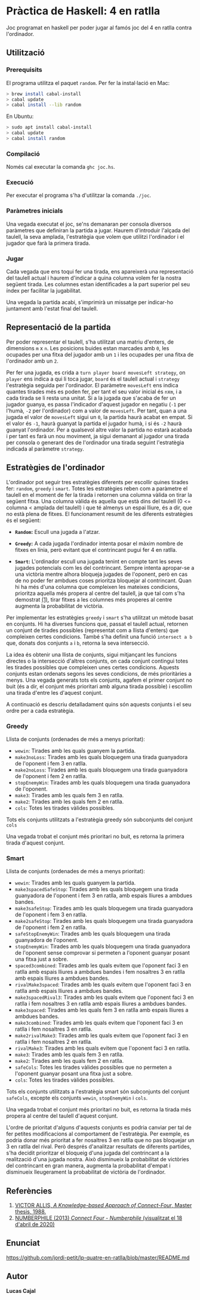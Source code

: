 # Pràctica de Haskell: 4 en ratlla

Joc programat en haskell per poder jugar al famós joc del 4 en ratlla contra l'ordinador.

## Utilització

### Prerequisits

El programa utilitza el paquet `random`. Per fer la instal·lació en Mac:

```bash
> brew install cabal-install
> cabal update
> cabal install --lib random
```

En Ubuntu:

```bash
> sudo apt install cabal-install
> cabal update
> cabal install random
```

### Compilació

Només cal executar la comanda `ghc joc.hs`.

### Execució

Per executar el programa s'ha d'utilitzar la comanda `./joc`.

### Paràmetres inicials

Una vegada executat el joc, se'ns demanaran per consola diversos paràmetres que definiran la partida a jugar. Haurem d'introduir l'alçada del taulell, la seva amplada, l'estratègia que volem que utilitzi l'ordinador i el jugador que farà la primera tirada.

### Jugar

Cada vegada que ens toqui fer una tirada, ens apareixerà una representació del taulell actual i haurem d'indicar a quina columna volem fer la nostra següent tirada. Les columnes estan identificades a la part superior pel seu índex per facilitar la jugabilitat.

Una vegada la partida acabi, s'imprimirà un missatge per indicar-ho juntament amb l'estat final del taulell.

## Representació de la partida

Per poder representar el taulell, s'ha utilitzat una matriu d'enters, de dimensions `m` x `n`. Les posicions buides estan marcades amb `0`, les ocupades per una fitxa del jugador amb un `1` i les ocupades per una fitxa de l'ordinador amb un `2`. 

Per fer una jugada, es crida a `turn player board movesLeft strategy`, on `player` ens indica a qui li toca jugar, `board` és el taulell actual i `strategy` l'estratègia  seguida per l'ordinador. El paràmetre `movesLeft` ens indica quantes tirades més es poden fer, per tant el seu valor inicial és `n`x`m`, i a cada tirada se li resta una unitat. Si a la jugada que s'acaba de fer un jugador guanya, es passa l'indicador d'aquest jugador en negatiu (`-1` per l'humà, `-2` per l'ordinador) com a valor de `movesLeft`. Per tant, quan a una jugada el valor de `movesLeft` sigui un `0`, la partida haurà acabat en empat. Si el valor és `-1`, haurà guanyat la partida el jugador humà, i si és `-2` haurà guanyat l'ordinador. Per a qualsevol altre valor la partida no estarà acabada i per tant es farà un nou moviment, ja sigui demanant al jugador una tirada per consola o generant des de l'ordinador una tirada seguint l'estratègia indicada al paràmetre `strategy`.

## Estratègies de l'ordinador

L'ordinador pot seguir tres estratègies diferents per escollir quines tirades fer: `random`, `greedy` i `smart`. Totes les estratègies reben com a paràmetre el taulell en el moment de fer la tirada i retornen una columna vàlida on tirar la següent fitxa. Una columna vàlida és aquella que està dins del taulell (0 <= columna < amplada del taulell) i que té almenys un espai lliure, és a dir, que no està plena de fitxes. El funcionament resumit de les diferents estratègies és el següent:

- **`Random`:** Escull una jugada a l'atzar.

- **`Greedy`:** A cada jugada l'ordinador intenta posar el màxim nombre de fitxes en línia, però evitant que el contrincant pugui fer 4 en ratlla. 

- **`Smart`:** L'ordinador escull una jugada tenint en compte tant les seves jugades potencials com les del contrincant. Sempre intenta apropar-se a una victòria mentre alhora bloqueja jugades de l'oponent, però en cas de no poder fer ambdues coses prioritza bloquejar al contrincant. Quan hi ha més d'una columna que compleixen les mateixes condicions, prioritza aquella més propera al centre del taulell, ja que tal com s'ha demostrat [(1)](https://github.com/lucascajal/LP_practica_haskell/blob/master/README.md#refer%C3%A8ncies), tirar fitxes a les columnes més properes al centre augmenta la probabilitat de victòria.

Per implementar les estratègies `greedy` i `smart` s'ha utilitzat un mètode basat en conjunts. Hi ha diverses funcions que, passat el taulell actual, retornen un conjunt de tirades possibles (representat com a llista d'enters) que compleixen certes condicions. També s'ha definit una funció `intersect a b` que, donats dos conjunts `a` i `b`, retorna la seva intersecció. 

La idea és obtenir una llista de conjunts, sigui mitjançant les funcions directes o la intersecció d'altres conjunts, on cada conjunt contingui totes les tirades possibles que compleixen unes certes condicions. Aquests conjunts estan ordenats segons les seves condicions, de més prioritàries a menys. Una vegada generats tots els conjunts, agafem el primer conjunt no buit (és a dir, el conjunt més prioritari amb alguna tirada possible) i escollim una tirada d'entre les d'aquest conjunt. 

A continuació es descriu detalladament quins són aquests conjunts i el seu ordre per a cada estratègia.

### Greedy
Llista de conjunts (ordenades de més a menys prioritat):
- `wewin`: Tirades amb les quals guanyem la partida.
- `make3noLoss`: Tirades amb les quals bloquegem una tirada guanyadora de l'oponent i fem 3 en ratlla.
- `make2noLoss`: Tirades amb les quals bloquegem una tirada guanyadora de l'oponent i fem 2 en ratlla.
- `stopEnemyWin`: Tirades amb les quals bloquegem una tirada guanyadora de l'oponent.
- `make3`: Tirades amb les quals fem 3 en ratlla.
- `make2`: Tirades amb les quals fem 2 en ratlla.
- `cols`: Totes les tirades vàlides possibles.

Tots els conjunts utilitzats a l'estratègia greedy són subconjunts del conjunt `cols`

Una vegada trobat el conjunt més prioritari no buit, es retorna la primera tirada d'aquest conjunt.

### Smart
Llista de conjunts (ordenades de més a menys prioritat):
- `wewin`: Tirades amb les quals guanyem la partida.
- `make3spacedSafeStop`: Tirades amb les quals bloquegem una tirada guanyadora de l'oponent i fem 3 en ratlla, amb espais lliures a ambdues bandes.
- `make3safeStop`: Tirades amb les quals bloquegem una tirada guanyadora de l'oponent i fem 3 en ratlla.
- `make2safeStop`: Tirades amb les quals bloquegem una tirada guanyadora de l'oponent i fem 2 en ratlla.
- `safeStopEnemyWin`: Tirades amb les quals bloquegem una tirada guanyadora de l'oponent.
- `stopEnemyWin`: Tirades amb les quals bloquegem una tirada guanyadora de l'oponent sense comprovar si permeten a l'oponent guanyar posant una fitxa just a sobre.
- `spaced3combined`: Tirades amb les quals evitem que l'oponent faci 3 en ratlla amb espais lliures a ambdues bandes i fem nosaltres 3 en ratlla amb espais lliures a ambdues bandes.
- `rivalMake3spaced`: Tirades amb les quals evitem que l'oponent faci 3 en ratlla amb espais lliures a ambdues bandes.
- `make3spacedRival3`: Tirades amb les quals evitem que l'oponent faci 3 en ratlla i fem nosaltres 3 en ratlla amb espais lliures a ambdues bandes.
- `make3spaced`: Tirades amb les quals fem 3 en ratlla amb espais lliures a ambdues bandes.
- `make3combined`: Tirades amb les quals evitem que l'oponent faci 3 en ratlla i fem nosaltres 3 en ratlla.
- `make2rivalMake3`: Tirades amb les quals evitem que l'oponent faci 3 en ratlla i fem nosaltres 2 en ratlla.
- `rivalMake3`: Tirades amb les quals evitem que l'oponent faci 3 en ratlla.
- `make3`: Tirades amb les quals fem 3 en ratlla.
- `make2`: Tirades amb les quals fem 2 en ratlla.
- `safeCols`: Totes les tirades vàlides possibles que no permeten a l'oponent guanyar posant una fitxa just a sobre.
- `cols`: Totes les tirades vàlides possibles.

Tots els conjunts utilitzats a l'estratègia smart són subconjunts del conjunt `safeCols`, excepte els conjunts `wewin`, `stopEnemyWin` i `cols`.

Una vegada trobat el conjunt més prioritari no buit, es retorna la tirada més propera al centre del taulell d'aquest conjunt.

L'ordre de prioritat d'alguns d'aquests conjunts es podria canviar per tal de fer petites modificacions al comportament de l'estratègia. Per exemple, es podria donar més prioritat a fer nosaltres 3 en ratlla que no pas bloquejar un 3 en ratlla del rival. Però després d'analitzar resultats de diferents partides, s'ha decidit prioritzar el bloqueig d'una jugada del contrincant a la realització d'una jugada nostra. Això disminueix la probabilitat de victòries del contrincant en gran manera, augmenta la probabilitat d'empat i disminueix lleugerament la probabilitat de victòria de l'ordinador.

## Referències
1) [VICTOR ALLIS, *A Knowledge-based Approach of Connect-Four*, Master thesis, 1988.](http://www.informatik.uni-trier.de/~fernau/DSL0607/Masterthesis-Viergewinnt.pdf)
2) [NUMBERPHILE (2013) *Connect Four - Numberphile* (visualitzat el 18 d'abril de 2020)](https://www.youtube.com/watch?v=yDWPi1pZ0Po&t=220s)

## Enunciat

https://github.com/jordi-petit/lp-quatre-en-ratlla/blob/master/README.md

## Autor

**Lucas Cajal**
